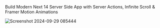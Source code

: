 Build Modern Next 14 Server Side App with Server Actions, Infinite Scroll & Framer Motion Animations

![Screenshot 2024-09-29 085444](https://github.com/user-attachments/assets/3acb3be9-6c18-4ce3-bb6c-339de2071185)




 
 

